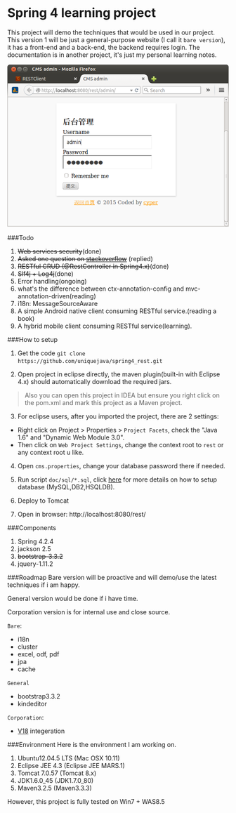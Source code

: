 # Spring 4 learning project
This project will demo the techniques that would be used in our project. This version 1 will be just a general-purpose website (I call it `bare version`), it has a front-end and a back-end, the backend requires login. The documentation is in another project, it's just my personal learning notes.

![login page](doc/images/cms_login.png)

###Todo
1. ~~Web services security~~(done)
2. ~~Asked one question on [stackoverflow](http://stackoverflow.com/questions/28413070/in-spring-mvc-4-1-is-there-any-nonresponsebody-to-return-a-normal-view)~~ (replied)
3. ~~RESTful CRUD (@RestController in Spring4.x)~~(done)
4. ~~Slf4j + Log4j~~(done)
5. Error handling(ongoing)
6. what's the difference between ctx-annotation-config and mvc-annotation-driven(reading)
7. i18n: MessageSourceAware
8. A simple Android native client consuming RESTful service.(reading a book)
9. A hybrid mobile client consuming RESTful service(learning).

###How to setup
1. Get the code
`git clone https://github.com/uniquejava/spring4_rest.git`

2. Open project in eclipse directly, the maven plugin(built-in with Eclipse 4.x) should automatically download the required jars.
>Also you can open this project in IDEA but ensure you right click on the pom.xml and mark this project as a Maven project.

3. For eclipse users, after you imported the project, there are 2 settings:
 * Right click on Project > Properties > `Project Facets`, check the "Java 1.6" and "Dynamic Web Module 3.0".
 * Then click on `Web Project Settings`, change the context root to `rest` or any context root u like.

4. Open `cms.properties`, change your database password there if needed.

5. Run script `doc/sql/*.sql`, click [here](setup_database.md) for more details on how to setup database (MySQL,DB2,HSQLDB).

6. Deploy to Tomcat

7. Open in browser: http://localhost:8080/rest/

###Components
1. Spring 4.2.4
2. jackson 2.5
1. ~~bootstrap-3.3.2~~
2. jquery-1.11.2

###Roadmap
Bare version will be proactive and will demo/use the latest techniques if i am happy.

General version would be done if i have time.

Corporation version is for internal use and close source.

`Bare`:
* i18n
* cluster
* excel, odf, pdf
* jpa
* cache

`General`
* bootstrap3.3.2
* kindeditor

`Corporation`:
* [V18](https://github.com/ibmmxlabs/v18) integeration

###Environment
Here is the environment I am working on.

1. Ubuntu12.04.5 LTS (Mac OSX 10.11)
2. Eclipse JEE 4.3 (Eclipse JEE MARS.1)
3. Tomcat 7.0.57 (Tomcat 8.x)
4. JDK1.6.0\_45 (JDK1.7.0\_80)
5. Maven3.2.5 (Maven3.3.3)

However, this project is fully tested on Win7 + WAS8.5

